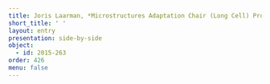 ```yaml
---
title: Joris Laarman, *Microstructures Adaptation Chair (Long Cell) Prototype*
short_title: ' '
layout: entry
presentation: side-by-side
object:
  - id: 2015-263
order: 426
menu: false
---
```

